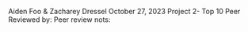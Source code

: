 Aiden Foo & Zacharey Dressel
October 27, 2023
Project 2- Top 10
Peer Reviewed by:
Peer review nots:
